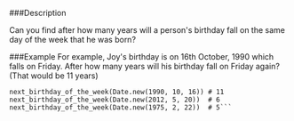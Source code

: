 ###Description

Can you find after how many years will a person's birthday fall on the same day of the week that he was born?

###Example
For example, Joy's birthday is on 16th October, 1990 which falls on Friday. After how many years will his birthday fall on Friday again? (That would be 11 years)
```
next_birthday_of_the_week(Date.new(1990, 10, 16)) # 11
next_birthday_of_the_week(Date.new(2012, 5, 20))  # 6
next_birthday_of_the_week(Date.new(1975, 2, 22))  # 5```

